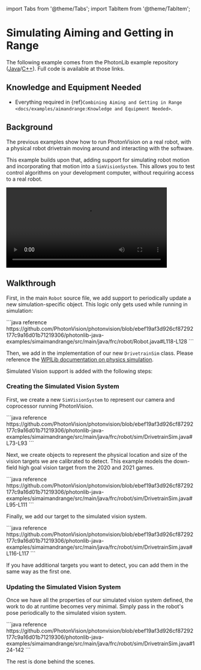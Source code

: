 import Tabs from '@theme/Tabs';
import TabItem from '@theme/TabItem';

# Simulating Aiming and Getting in Range

The following example comes from the PhotonLib example repository ([Java](https://github.com/PhotonVision/photonvision/tree/661f8b2c0495474015f6ea9a89d65f9788436a05/photonlib-java-examples/src/main/java/org/photonlib/examples/simaimandrange)/[C++](https://github.com/PhotonVision/photonvision/tree/661f8b2c0495474015f6ea9a89d65f9788436a05/photonlib-cpp-examples/src/main/cpp/examples/simaimandrange)). Full code is available at those links.

## Knowledge and Equipment Needed

- Everything required in \{ref}`Combining Aiming and Getting in Range <docs/examples/aimandrange:Knowledge and Equipment Needed>`.

## Background

The previous examples show how to run PhotonVision on a real robot, with a physical robot drivetrain moving around and interacting with the software.

This example builds upon that, adding support for simulating robot motion and incorporating that motion into a `SimVisionSystem`. This allows you to test control algorithms on your development computer, without requiring access to a real robot.

<video width="85%" controls>
    <source src={require("@site/docs/assets/simaimandrange.mp4").default} type="video/mp4"></source>
    Your browser does not support the video tag.
</video>

## Walkthrough

First, in the main `Robot` source file, we add support to periodically update a new simulation-specific object. This logic only gets used while running in simulation:

<Tabs groupId="lang">
  <TabItem value="java" label="Java">
```java reference
https://github.com/PhotonVision/photonvision/blob/ebef19af3d926cf87292177c9a16d01b71219306/photonlib-java-examples/simaimandrange/src/main/java/frc/robot/Robot.java#L118-L128
```
</TabItem>
</Tabs>


Then, we add in the implementation of our new `DrivetrainSim` class. Please reference the [WPILib documentation on physics simulation](https://docs.wpilib.org/en/stable/docs/software/wpilib-tools/robot-simulation/physics-sim.html).

Simulated Vision support is added with the following steps:

### Creating the Simulated Vision System

First, we create a new `SimVisionSystem` to represent our camera and coprocessor running PhotonVision.

<Tabs groupId="lang">
  <TabItem value="java" label="Java">
```java reference
https://github.com/PhotonVision/photonvision/blob/ebef19af3d926cf87292177c9a16d01b71219306/photonlib-java-examples/simaimandrange/src/main/java/frc/robot/sim/DrivetrainSim.java#L73-L93
```
</TabItem>
</Tabs>

Next, we create objects to represent the physical location and size of the vision targets we are calibrated to detect. This example models the down-field high goal vision target from the 2020 and 2021 games.

<Tabs groupId="lang">
  <TabItem value="java" label="Java">
```java reference
https://github.com/PhotonVision/photonvision/blob/ebef19af3d926cf87292177c9a16d01b71219306/photonlib-java-examples/simaimandrange/src/main/java/frc/robot/sim/DrivetrainSim.java#L95-L111
```
</TabItem>
</Tabs>


Finally, we add our target to the simulated vision system.

<Tabs groupId="lang">
  <TabItem value="java" label="Java">
```java reference
https://github.com/PhotonVision/photonvision/blob/ebef19af3d926cf87292177c9a16d01b71219306/photonlib-java-examples/simaimandrange/src/main/java/frc/robot/sim/DrivetrainSim.java#L116-L117
```
</TabItem>
</Tabs>

If you have additional targets you want to detect, you can add them in the same way as the first one.

### Updating the Simulated Vision System

Once we have all the properties of our simulated vision system defined, the work to do at runtime becomes very minimal. Simply pass in the robot's pose periodically to the simulated vision system.

<Tabs groupId="lang">
  <TabItem value="java" label="Java">
```java reference
https://github.com/PhotonVision/photonvision/blob/ebef19af3d926cf87292177c9a16d01b71219306/photonlib-java-examples/simaimandrange/src/main/java/frc/robot/sim/DrivetrainSim.java#124-142
```
</TabItem>
</Tabs>

The rest is done behind the scenes.
